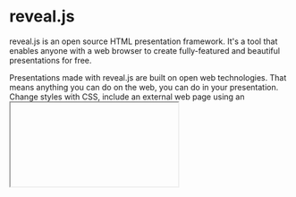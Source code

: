 # reveal.js

reveal.js is an open source HTML presentation framework. It's a tool that enables anyone with a web browser to create fully-featured and beautiful presentations for free.

Presentations made with reveal.js are built on open web technologies. That means anything you can do on the web, you can do in your presentation. Change styles with CSS, include an external web page using an <iframe> or add your own custom behavior using our [JavaScript API](https://revealjs.com/api/).

## Getting Started

To get started with reveal.js, follow these steps:

```BASH
# install node.js (10.0.0 or later) and npm
sudo apt install nodejs -y
sudo apt install npm -y
# clone the project from github
git clone https://github.com/hakimel/reveal.js.git
# dive into project folder and install dependencies
cd reveal.js && npm install
# start the project
npm start
```

- Open [http://localhost:8000](http://localhost:8000/) to view your presentation.

### Development Server Port

The development server defaults to port 8000. You can use the port argument to switch to a different one:

```BASH
npm start -- --port=8001
```

## Documentation

For more examples and contents visit [revealjs.com](https://revealjs.com/)

- [Reveal JS Tutorial](https://revealjs.com/)
  - [Example index.html File](./index.html)
